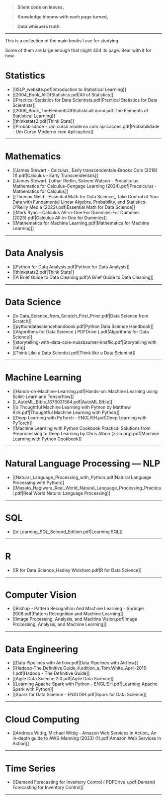 >**Silent code on leaves,**

>**Knowledge blooms with each page turned,** 

>**Data whispers truth.**
___
This is a collection of the main books I use for studying.

Some of them are large enough that might 404 its page. Bear with it for now. 

# Statistics
- [[ISLP_website.pdf|Introduction to Statistical Learning]]
- [[2004_Book_AllOfStatistics.pdf|All of Statistics]]
- [[Practical Statistics for Data Scientists.pdf|Practical Statistics for Data Scientists]]
- [[2009_Book_TheElementsOfStatisticalLearni.pdf|The Elements of Statistical Learning]]
- [[thinkstats2.pdf|Think Stats]]
- [[Probabilidade - Um curso moderno com aplicações.pdf|Probabilidade - Um Curso Moderno com Aplicações]]
___
# Mathematics
- [[James Stewart - Calculus_ Early transcendentals-Brooks Cole (2016) (1).pdf|Calculus - Early Transcendentals]]
- [[James Stewart, Lothar Redlin, Saleem Watson - Precalculus. Mathematics for Calculus-Cengage Learning (2024).pdf|Precalculus - Mathematics for Calculus]]
- [[Thomas Nield - Essential Math for Data Science_ Take Control of Your Data with Fundamental Linear Algebra, Probability, and Statistics-O'Reilly Media (2022).pdf|Essential Math for Data Science]]
- [[Mark Ryan - Calculus All-in-One For Dummies-For Dummies (2023).pdf|Calculus All-in-One for Dummies]]
- [[Mathematics for Machine Learning.pdf|Mathematics for Machine Learning]]
___
# Data Analysis
- [[Python for Data Analysis.pdf|Python for Data Analysis]]
- [[thinkstats2.pdf|Think Stats]]
- [[A Brief Guide to Data Cleaning.pdf|A Brief Guide to Data Cleaning]] 
___
# Data Science
- [[o Data_Science_from_Scratch_First_Princ.pdf|Data Science from Scratch]]
- [[pythondatasciencehandbook.pdf|Python Data Science Handbook]]
- [[Algorithms for Data Science ( PDFDrive ).pdf|Algorithms for Data Science]]
- [[storytelling-with-data-cole-nussbaumer-knaflic.pdf|Storytelling with Data]]
- [[Think Like a Data Scientist.pdf|Think like a Data Scientist]]
___
# Machine Learning
- [[Hands-on-Machine-Learning.pdf|Hands-on: Machine Learning using Scikit-Learn and Tensorflow]]
- [[_AutoML_Bible_1676031584.pdf|AutoML Bible]]
- [[o Thoughtful Machine Learning with Python by Matthew Kirk.pdf|Thoughtful Machine Learning with Python]]
- [[Deep Learning with PyTorch - ENGLISH.pdf|Deep Learning with PyTorch]]
- [[Machine Learning with Python Cookbook Practical Solutions from Preprocessing to Deep Learning by Chris Albon (z-lib.org).pdf|Machine Learning with Python Cookbook]]
___
# Natural Language Processing — NLP
- [[Natural_Language_Processing_with_Python.pdf|Natural Language Processing with Python]]
- [[Masato_Hagiwara_Real_World_Natural_Language_Processing_Practical.pdf|Real World Natural Language Processing]]
___
# SQL
- [[o Learning_SQL_Second_Edition.pdf|Learning SQL]]
___
# R
- [[R for Data Science_Hadley Wickham.pdf|R for Data Science]]
___
# Computer Vision
- [[Bishop - Pattern Recognition And Machine Learning - Springer  2006.pdf|Pattern Recognition and Machine Learning]]
- [[Image Processing, Analysis, and Machine Vision.pdf|Image Processing, Analysis, and Machine Learning]]
___
# Data Engineering
- [[Data Pipelines with Airflow.pdf|Data Pipelines with Airflow]]
- [[Hadoop-The.Definitive.Guide_4.edition_a_Tom.White_April-2015-1.pdf|Hadoop - The Definitive Guide]]
- [[Agile Data Science 2.0.pdf|Agile Data Science]]
- [[Learning Apache Spark with Python - ENGLISH.pdf|Learning Apache Spark with Python]]
- [[Spark for Data Science - ENGLISH.pdf|Spark for Data Science]]
___
# Cloud Computing
- [[Andreas Wittig, Michael Wittig - Amazon Web Services in Action_ An in-depth guide to AWS-Manning (2023) (1).pdf|Amazon Web Services in Action]]
____
# Time Series
- [[Demand Forecasting for Inventory Control ( PDFDrive ).pdf|Demand Forecasting for Inventory Control]]
___

